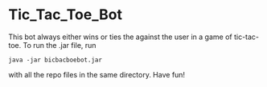 # Tic_Tac_Toe_Bot
<p>
This bot always either wins or ties the against the user in a game of tic-tac-toe.
To run the .jar file, run

    java -jar bicbacboebot.jar
    
</p>
with all the repo files in the same directory.
Have fun!
